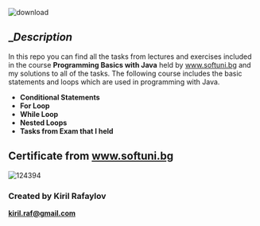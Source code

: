 ![download](https://user-images.githubusercontent.com/120650256/208385967-841e4379-1de7-4309-8cc5-3e7b546d613c.jpeg)

## __**Description**_


In this repo you can find all the tasks from lectures and exercises included in the course __Programming Basics with Java__ held by www.softuni.bg and my solutions to all of the tasks. The following course includes the basic statements and loops which are used in programming with Java.




- __Conditional Statements__
- __For Loop__
- __While Loop__
- __Nested Loops__
- __Tasks from Exam that I held__




## __**Certificate from www.softuni.bg**__
                                                                                                                       
                                                                
![124394](https://user-images.githubusercontent.com/120650256/208386678-d1ef8716-d4fa-4574-870a-8a589c013eec.png)



### Created by __**Kiril Rafaylov**__ 


**kiril.raf@gmail.com**
